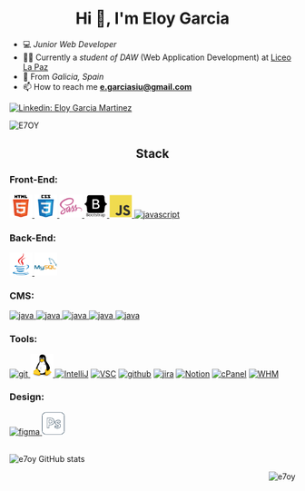 
<h1 align="center">Hi 👋, I'm Eloy Garcia</h1>

- 💻 <em>Junior Web Developer</em>
- 👨‍💻 Currently a <em>student of DAW</em> (Web Application Development) at <a href="https://fp.liceolapaz.com/">Liceo La Paz</a>
- 📍 From <em>Galicia, Spain</em>
- 📫 How to reach me **e.garciasiu@gmail.com**

[![Linkedin:  Eloy Garcia Martinez ](https://img.shields.io/badge/-EloyGarciaMartinez-blue?style=flat-square&logo=Linkedin&logoColor=white&link=https://www.linkedin.com/in/eloy-garcia-martinez-189525208/)](https://www.linkedin.com/in/eloy-garcia-martinez-189525208/)

<p align="left"> <img src="https://komarev.com/ghpvc/?username=E7OY&label=Profile%20views&color=0e75b6&style=flat" alt="E7OY" /> </p>

<h2 align="center">Stack</h2>
<p align="left"> 
  <h3 align="left">Front-End:</h3>
  <a href="#"> <img src="https://raw.githubusercontent.com/devicons/devicon/master/icons/html5/html5-original-wordmark.svg" alt="html5" width="40" height="40"/> </a> 
  <a href="https://www.w3schools.com/css/" target="_blank" rel="noreferrer"> <img src="https://raw.githubusercontent.com/devicons/devicon/master/icons/css3/css3-original-wordmark.svg" alt="css3" width="40" height="40"/> </a> 
  <a href="https://sass-lang.com" target="_blank" rel="noreferrer"> <img src="https://raw.githubusercontent.com/devicons/devicon/master/icons/sass/sass-original.svg" alt="sass" width="40" height="40"/> </a>
  <a href="https://getbootstrap.com" target="_blank" rel="noreferrer"> <img src="https://raw.githubusercontent.com/devicons/devicon/master/icons/bootstrap/bootstrap-plain-wordmark.svg" alt="bootstrap" width="40" height="40"/> </a> 
  <a href="https://developer.mozilla.org/en-US/docs/Web/JavaScript" target="_blank" rel="noreferrer"> <img src="https://raw.githubusercontent.com/devicons/devicon/master/icons/javascript/javascript-original.svg" alt="javascript" width="40" height="40"/> </a>
    <a href="https://blog.artegrafico.net/wp-content/uploads/2019/02/jQuery-logo.png" target="_blank" rel="noreferrer"> <img src="https://blog.artegrafico.net/wp-content/uploads/2019/02/jQuery-logo.png" alt="javascript" width="40" height="40"/> </a> 

  <h3 align="left">Back-End:</h3>
  <a href="https://www.java.com" target="_blank" rel="noreferrer"> <img src="https://raw.githubusercontent.com/devicons/devicon/master/icons/java/java-original.svg" alt="java" width="40" height="40"/> </a> 
  <a href="https://www.mysql.com/" target="_blank" rel="noreferrer"> <img src="https://raw.githubusercontent.com/devicons/devicon/master/icons/mysql/mysql-original-wordmark.svg" alt="mysql" width="40" height="40"/> </a> 
     
  <h3 align="left">CMS:</h3>
  <a href="https://upload.wikimedia.org/wikipedia/commons/9/93/Wordpress_Blue_logo.png" target="_blank" rel="noreferrer"> <img src="https://upload.wikimedia.org/wikipedia/commons/9/93/Wordpress_Blue_logo.png" alt="java" width="40" height="40"/> </a> 
  <a href="https://upload.wikimedia.org/wikipedia/commons/thumb/2/2a/WooCommerce_logo.svg/1200px-WooCommerce_logo.svg.png" target="_blank" rel="noreferrer"> <img src="https://upload.wikimedia.org/wikipedia/commons/thumb/2/2a/WooCommerce_logo.svg/1200px-WooCommerce_logo.svg.png" alt="java" width="50" height="30"/> </a> 
    <a href="https://www.joopbox.com/wp-content/uploads/2015/12/Joomla-logo.png" target="_blank" rel="noreferrer"> <img src="https://www.joopbox.com/wp-content/uploads/2015/12/Joomla-logo.png" alt="java" width="60" height="40"/> </a> 
        <a href="https://upload.wikimedia.org/wikipedia/commons/b/b7/Moodle-1-740x380.png" target="_blank" rel="noreferrer"> <img src="https://upload.wikimedia.org/wikipedia/commons/b/b7/Moodle-1-740x380.png" alt="java" width="60" height="40"/> </a> 
            <a href="https://upload.wikimedia.org/wikipedia/commons/thumb/c/c5/Prestashop.svg/2389px-Prestashop.svg.png" target="_blank" rel="noreferrer"> <img src="https://upload.wikimedia.org/wikipedia/commons/thumb/c/c5/Prestashop.svg/2389px-Prestashop.svg.png" alt="java" width="50" height="40"/> </a> 





   
   <h3 align="left">Tools:</h3>
  <a href="https://git-scm.com/" target="_blank" rel="noreferrer"> <img src="https://www.vectorlogo.zone/logos/git-scm/git-scm-icon.svg" alt="git" width="40" height="40"/> </a> 
  <a href="https://www.linux.org/" target="_blank" rel="noreferrer"> <img src="https://raw.githubusercontent.com/devicons/devicon/master/icons/linux/linux-original.svg" alt="linux" width="40" height="40"/> </a>
<a href="#"> <img src="https://upload.wikimedia.org/wikipedia/commons/9/9c/IntelliJ_IDEA_Icon.svg" alt="IntelliJ" width="40" height="40"/></a>
<a href="#"><img src="https://upload.wikimedia.org/wikipedia/commons/9/9a/Visual_Studio_Code_1.35_icon.svg" alt="VSC" width="40" height="40"/></a>
<a href="#"><img src="https://upload.wikimedia.org/wikipedia/commons/thumb/c/c2/GitHub_Invertocat_Logo.svg/200px-GitHub_Invertocat_Logo.svg.png" alt="github" width="40" height="40"/></a>
<a href="#"><img src="https://cdn.icon-icons.com/icons2/2699/PNG/512/atlassian_jira_logo_icon_170511.png" alt="jira" width="40" height="40" title="Jira"/></a>
<a href="#"><img src="https://upload.wikimedia.org/wikipedia/commons/4/45/Notion_app_logo.png" alt="Notion" width="40" height="40" title="Notion"/></a>
<a href="#"><img src="https://logonoid.com/images/c-panel-logo.png" alt="cPanel" width="100" height="30" title="cPanel"/></a>
<a href="#"><img src="https://www.webhostingworld.net/img/pages/whm-logo-new@2x.png" alt="WHM" width="80" height="40" title="WHM"/></a>



  <h3 align="left">Design:</h3>
  <a href="https://www.figma.com/" target="_blank" rel="noreferrer"> <img src="https://www.vectorlogo.zone/logos/figma/figma-icon.svg" alt="figma" width="40" height="40"/> </a> 
  <a href="https://www.photoshop.com/en" target="_blank" rel="noreferrer"> <img src="https://raw.githubusercontent.com/devicons/devicon/master/icons/photoshop/photoshop-line.svg" alt="photoshop" width="40" height="40"/> </a> 
  <br /><br />


![e7oy GitHub stats](https://github-readme-stats.vercel.app/api?username=E7OY&show_icons=true&theme=radical)


<img align="right" style="float:right;" src="https://github-readme-stats.vercel.app/api/top-langs?username=e7oy&show_icons=true&theme=radical&locale=en&layout=compact" alt="e7oy"  />

